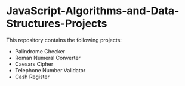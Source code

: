 # JavaScript-Algorithms-and-Data-Structures-Projects
This repository contains the following projects:
* Palindrome Checker
* Roman Numeral Converter
* Caesars Cipher
* Telephone Number Validator
* Cash Register
